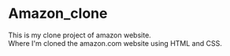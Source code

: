 # Amazon_clone
This is my clone project of amazon website.
<br>
Where I'm cloned the amazon.com website using HTML and CSS.
